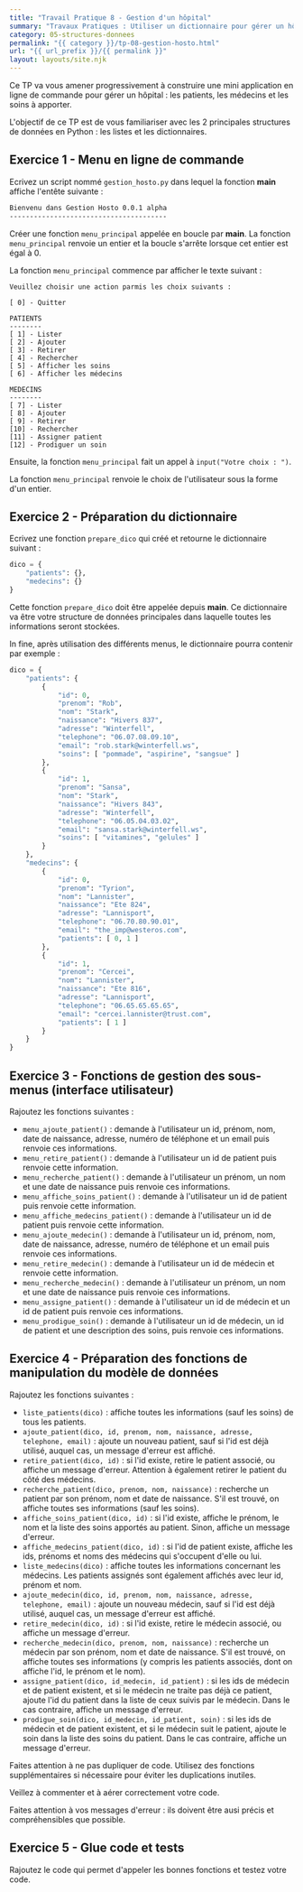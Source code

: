 ```yaml
---
title: "Travail Pratique 8 - Gestion d'un hôpital"
summary: "Travaux Pratiques : Utiliser un dictionnaire pour gérer un hôpital avec des patients, des médecins et des soins à apporter."
category: 05-structures-donnees
permalink: "{{ category }}/tp-08-gestion-hosto.html"
url: "{{ url_prefix }}/{{ permalink }}"
layout: layouts/site.njk
---
```


Ce TP va vous amener progressivement à construire une mini application en ligne de commande pour gérer un hôpital : les patients, les médecins et les soins à apporter.

L'objectif de ce TP est de vous familiariser avec les 2 principales structures de données en Python : les listes et les dictionnaires.

## Exercice 1 - Menu en ligne de commande

Ecrivez un script nommé `gestion_hosto.py` dans lequel la fonction __main__ affiche l'entête suivante :
```bash
Bienvenu dans Gestion Hosto 0.0.1 alpha
---------------------------------------
```

Créer une fonction `menu_principal` appelée en boucle par __main__. La fonction `menu_principal` renvoie un entier et la boucle s'arrête lorsque cet entier est égal à 0.

La fonction `menu_principal` commence par afficher le texte suivant :
```
Veuillez choisir une action parmis les choix suivants :

[ 0] - Quitter

PATIENTS
--------
[ 1] - Lister
[ 2] - Ajouter
[ 3] - Retirer
[ 4] - Rechercher
[ 5] - Afficher les soins
[ 6] - Afficher les médecins

MEDECINS
--------
[ 7] - Lister
[ 8] - Ajouter
[ 9] - Retirer
[10] - Rechercher
[11] - Assigner patient
[12] - Prodiguer un soin
```

Ensuite, la fonction `menu_principal` fait un appel à `input("Votre choix : ")`.

La fonction `menu_principal` renvoie le choix de l'utilisateur sous la forme d'un entier.

## Exercice 2 - Préparation du dictionnaire

Ecrivez une fonction `prepare_dico` qui créé et retourne le dictionnaire suivant :
```py
dico = {
    "patients": {},
    "medecins": {}
}
```

Cette fonction `prepare_dico` doit être appelée depuis __main__. Ce dictionnaire va être votre structure de données principales dans laquelle toutes les informations seront stockées.

In fine, après utilisation des différents menus, le dictionnaire pourra contenir par exemple :
```py
dico = {
    "patients": {
        {
            "id": 0,
            "prenom": "Rob",
            "nom": "Stark",
            "naissance": "Hivers 837",
            "adresse": "Winterfell",
            "telephone": "06.07.08.09.10",
            "email": "rob.stark@winterfell.ws",
            "soins": [ "pommade", "aspirine", "sangsue" ]
        },
        {
            "id": 1,
            "prenom": "Sansa",
            "nom": "Stark",
            "naissance": "Hivers 843",
            "adresse": "Winterfell",
            "telephone": "06.05.04.03.02",
            "email": "sansa.stark@winterfell.ws",
            "soins": [ "vitamines", "gelules" ]
        }
    },
    "medecins": {
        {
            "id": 0,
            "prenom": "Tyrion",
            "nom": "Lannister",
            "naissance": "Ete 824",
            "adresse": "Lannisport",
            "telephone": "06.70.80.90.01",
            "email": "the_imp@westeros.com",
            "patients": [ 0, 1 ]
        },
        {
            "id": 1,
            "prenom": "Cercei",
            "nom": "Lannister",
            "naissance": "Ete 816",
            "adresse": "Lannisport",
            "telephone": "06.65.65.65.65",
            "email": "cercei.lannister@trust.com",
            "patients": [ 1 ]
        }
    }
}
```

## Exercice 3 - Fonctions de gestion des sous-menus (interface utilisateur)

Rajoutez les fonctions suivantes :
* `menu_ajoute_patient()` : demande à l'utilisateur un id, prénom, nom, date de naissance, adresse, numéro de téléphone et un email puis renvoie ces informations.
* `menu_retire_patient()` : demande à l'utilisateur un id de patient puis renvoie cette information.
* `menu_recherche_patient()` : demande à l'utilisateur un prénom, un nom et une date de naissance puis renvoie ces informations.
* `menu_affiche_soins_patient()` : demande à l'utilisateur un id de patient puis renvoie cette information.
* `menu_affiche_medecins_patient()` : demande à l'utilisateur un id de patient puis renvoie cette information.
* `menu_ajoute_medecin()` : demande à l'utilisateur un id, prénom, nom, date de naissance, adresse, numéro de téléphone et un email puis renvoie ces informations.
* `menu_retire_medecin()` : demande à l'utilisateur un id de médecin et renvoie cette information.
* `menu_recherche_medecin()` : demande à l'utilisateur un prénom, un nom et une date de naissance puis renvoie ces informations.
* `menu_assigne_patient()` : demande à l'utilisateur un id de médecin et un id de patient puis renvoie ces informations.
* `menu_prodigue_soin()` : demande à l'utilisateur un id de médecin, un id de patient et une description des soins, puis renvoie ces informations.

## Exercice 4 - Préparation des fonctions de manipulation du modèle de données

Rajoutez les fonctions suivantes :
* `liste_patients(dico)` : affiche toutes les informations (sauf les soins) de tous les patients.
* `ajoute_patient(dico, id, prenom, nom, naissance, adresse, telephone, email)` : ajoute un nouveau patient, sauf si l'id est déjà utilisé, auquel cas, un message d'erreur est affiché.
* `retire_patient(dico, id)` : si l'id existe, retire le patient associé, ou affiche un message d'erreur. Attention à également retirer le patient du côté des médecins.
* `recherche_patient(dico, prenom, nom, naissance)` : recherche un patient par son prénom, nom et date de naissance. S'il est trouvé, on affiche toutes ses informations (sauf les soins).
* `affiche_soins_patient(dico, id)` : si l'id existe, affiche le prénom, le nom et la liste des soins apportés au patient. Sinon, affiche un message d'erreur.
* `affiche_medecins_patient(dico, id)` : si l'id de patient existe, affiche les ids, prénoms et noms des médecins qui s'occupent d'elle ou lui.
* `liste_medecins(dico)` : affiche toutes les informations concernant les médecins. Les patients assignés sont également affichés avec leur id, prénom et nom.
* `ajoute_medecin(dico, id, prenom, nom, naissance, adresse, telephone, email)` : ajoute un nouveau médecin, sauf si l'id est déjà utilisé, auquel cas, un message d'erreur est affiché.
* `retire_medecin(dico, id)` : si l'id existe, retire le médecin associé, ou affiche un message d'erreur.
* `recherche_medecin(dico, prenom, nom, naissance)` : recherche un médecin par son prénom, nom et date de naissance. S'il est trouvé, on affiche toutes ses informations (y compris les patients associés, dont on affiche l'id, le prénom et le nom).
* `assigne_patient(dico, id_medecin, id_patient)` : si les ids de médecin et de patient existent, et si le médecin ne traite pas déjà ce patient, ajoute l'id du patient dans la liste de ceux suivis par le médecin. Dans le cas contraire, affiche un message d'erreur.
* `prodigue_soin(dico, id_medecin, id_patient, soin)` : si les ids de médecin et de patient existent, et si le médecin suit le patient, ajoute le soin dans la liste des soins du patient. Dans le cas contraire, affiche un message d'erreur.

Faites attention à ne pas dupliquer de code. Utilisez des fonctions supplémentaires si nécessaire pour éviter les duplications inutiles.

Veillez à commenter et à aérer correctement votre code.

Faites attention à vos messages d'erreur : ils doivent être ausi précis et compréhensibles que possible.

## Exercice 5 - Glue code et tests

Rajoutez le code qui permet d'appeler les bonnes fonctions et testez votre code.
